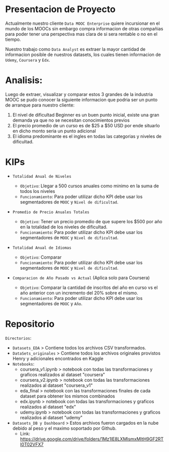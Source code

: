 # Presentacion de Proyecto
Actualmente nuestro cliente `Data MOOC Enterprise` quiere incursionar en el mundo de los MOOCs sin embargo compra informacion de otras compañias para poder tener una perspectiva mas clara de si sera rentable o no en el tiempo.

Nuestro trabajo como `Data Analyst` es extraer la mayor cantidad de informacion posible de nuestros datasets, los cuales tienen informacion de `Udemy`, `Coursera` y `Edx`.

# Analisis:

Luego de extraer, visualizar y comparar estos 3 grandes de la industria MOOC se pudo conocer la siguiente informacion que podria ser un punto de arranque para nuestro cliente:
1) El nivel de dificultad Beginner es un buen punto inicial, existe una gran demanda ya que no se necesitan conocimientos previos
2) El precio promedio de un curso es de $25 a $50 USD por ende situarlo en dicho monto seria un punto adicional
3) El idioma predominante es el ingles en todas las categorias y niveles de dificultad.

# KIPs
* `Totalidad Anual de Niveles`
   * `Objetivo`: Llegar a 500 cursos anuales como minimo en la suma de todos los niveles
   * `Funcionamiento`: Para poder utilizar dicho KPI debe usar los segmentadores de `MOOC` y `Nivel de dificultad`.
     
* `Promedio de Precio Anuales Totales`
   * `Objetivo`: Tener un precio promedio de que supere los $500 por año en la totalidad de los niveles de dificultad.
   * `Funcionamiento`: Para poder utilizar dicho KPI debe usar los segmentadores de `MOOC` y `Nivel de dificultad`.
     
* `Totalidad Anual de Idiomas`
   * `Objetivo`: Comparar 
   * `Funcionamiento`: Para poder utilizar dicho KPI debe usar los segmentadores de `MOOC` y `Nivel de dificultad`.

* `Comparacion de Año Pasado vs Actual` (Aplica solo para Coursera)
   * `Objetivo`: Comparar la cantidad de inscritos del año en curso vs el año anterior con un incremento del 20% sobre el mismo.
   * `Funcionamiento`: Para poder utilizar dicho KPI debe usar los segmentadores de `MOOC` y `Año`.
 
# Repositorio
`Directorios`:
  * `Datasets_EDA` > Contiene todos los archivos CSV transformados.
  * `DataSets_originales` > Contiene todos los archivos originales provistos Henry y adicionales encontrados en Kaggle
  * `Notebooks`:
      * coursera_v1.ipynb > notebook con todas las transformaciones y graficos realizados al dataset "coursera"
      * coursera_v2.ipynb >  notebook con todas las transformaciones realizados al dataset "coursera_v1"
      * eda_final > notebook con las transformaciones finales de cada dataset para obtener los mismos combinados
      * edx.ipynb > notebook con todas las transformaciones y graficos realizados al dataset "edx"
      * udemy.ipynb > notebook con todas las transformaciones y graficos realizados al dataset "udemy"
  * `Datasets_DB y Dashboard` > Estos archivos fueron cargados en la nube debido al peso y el maximo soportado por Github.
      * Link: https://drive.google.com/drive/folders/1Mz1lE8LXMlsmxMItH9GF2RTI0T02VFX7
    
